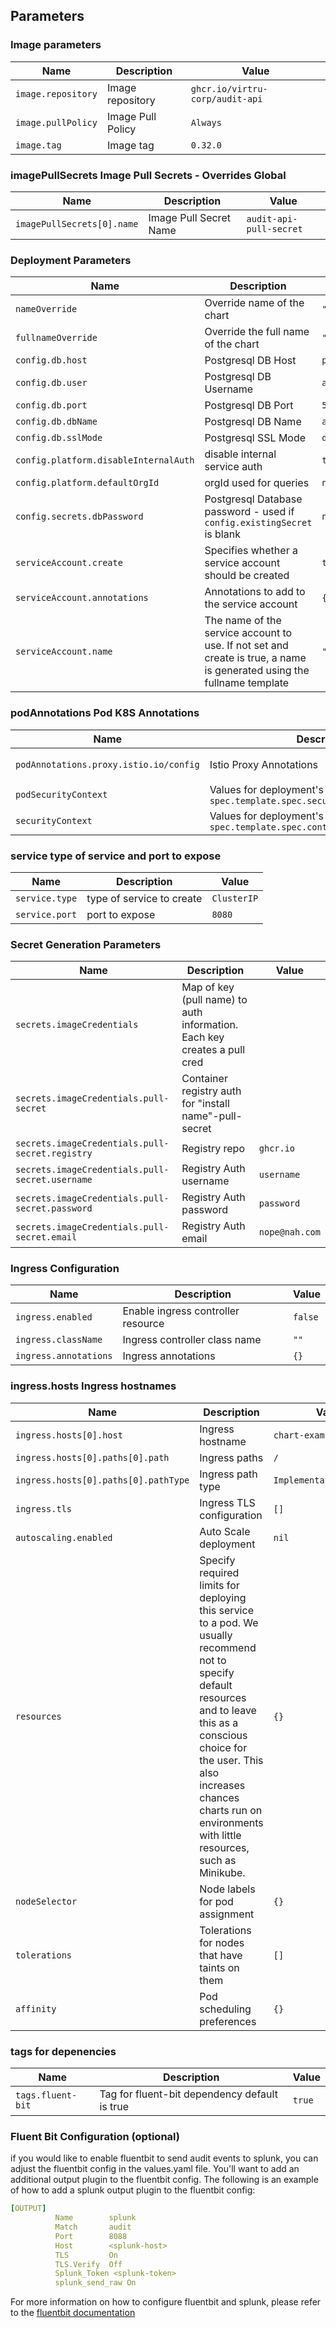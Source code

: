 ## Parameters

### Image parameters

| Name               | Description       | Value                           |
| ------------------ | ----------------- | ------------------------------- |
| `image.repository` | Image repository  | `ghcr.io/virtru-corp/audit-api` |
| `image.pullPolicy` | Image Pull Policy | `Always`                        |
| `image.tag`        | Image tag         | `0.32.0`                        |

### imagePullSecrets Image Pull Secrets - Overrides Global

| Name                       | Description            | Value                   |
| -------------------------- | ---------------------- | ----------------------- |
| `imagePullSecrets[0].name` | Image Pull Secret Name | `audit-api-pull-secret` |

### Deployment Parameters

| Name                                  | Description                                                                                                            | Value            |
| ------------------------------------- | ---------------------------------------------------------------------------------------------------------------------- | ---------------- |
| `nameOverride`                        | Override name of the chart                                                                                             | `""`             |
| `fullnameOverride`                    | Override the full name of the chart                                                                                    | `""`             |
| `config.db.host`                      | Postgresql DB Host                                                                                                     | `postgresql`     |
| `config.db.user`                      | Postgresql DB Username                                                                                                 | `audit_manager`  |
| `config.db.port`                      | Postgresql DB Port                                                                                                     | `5432`           |
| `config.db.dbName`                    | Postgresql DB Name                                                                                                     | `audit_database` |
| `config.db.sslMode`                   | Postgresql SSL Mode                                                                                                    | `disable`        |
| `config.platform.disableInternalAuth` | disable internal service auth                                                                                          | `true`           |
| `config.platform.defaultOrgId`        | orgId used for queries                                                                                                 | `nil`            |
| `config.secrets.dbPassword`           | Postgresql Database password - used if `config.existingSecret` is blank                                                | `nil`            |
| `serviceAccount.create`               | Specifies whether a service account should be created                                                                  | `true`           |
| `serviceAccount.annotations`          | Annotations to add to the service account                                                                              | `{}`             |
| `serviceAccount.name`                 | The name of the service account to use. If not set and create is true, a name is generated using the fullname template | `""`             |

### podAnnotations Pod K8S Annotations

| Name                                   | Description                                                             | Value                                         |
| -------------------------------------- | ----------------------------------------------------------------------- | --------------------------------------------- |
| `podAnnotations.proxy.istio.io/config` | Istio Proxy Annotations                                                 | `{ "holdApplicationUntilProxyStarts": true }` |
| `podSecurityContext`                   | Values for deployment's `spec.template.spec.securityContext`            | `{}`                                          |
| `securityContext`                      | Values for deployment's `spec.template.spec.containers.securityContext` | `{}`                                          |

### service type of service and port to expose

| Name           | Description               | Value       |
| -------------- | ------------------------- | ----------- |
| `service.type` | type of service to create | `ClusterIP` |
| `service.port` | port to expose            | `8080`      |

### Secret Generation Parameters

| Name                                            | Description                                                               | Value          |
| ----------------------------------------------- | ------------------------------------------------------------------------- | -------------- |
| `secrets.imageCredentials`                      | Map of key (pull name) to auth information.  Each key creates a pull cred |                |
| `secrets.imageCredentials.pull-secret`          | Container registry auth for "install name"-pull-secret                    |                |
| `secrets.imageCredentials.pull-secret.registry` | Registry repo                                                             | `ghcr.io`      |
| `secrets.imageCredentials.pull-secret.username` | Registry Auth username                                                    | `username`     |
| `secrets.imageCredentials.pull-secret.password` | Registry Auth password                                                    | `password`     |
| `secrets.imageCredentials.pull-secret.email`    | Registry Auth email                                                       | `nope@nah.com` |

### Ingress Configuration

| Name                  | Description                        | Value   |
| --------------------- | ---------------------------------- | ------- |
| `ingress.enabled`     | Enable ingress controller resource | `false` |
| `ingress.className`   | Ingress controller class name      | `""`    |
| `ingress.annotations` | Ingress annotations                | `{}`    |

### ingress.hosts Ingress hostnames

| Name                                 | Description                                                                                                                                                                                                                                                                | Value                    |
| ------------------------------------ | -------------------------------------------------------------------------------------------------------------------------------------------------------------------------------------------------------------------------------------------------------------------------- | ------------------------ |
| `ingress.hosts[0].host`              | Ingress hostname                                                                                                                                                                                                                                                           | `chart-example.local`    |
| `ingress.hosts[0].paths[0].path`     | Ingress paths                                                                                                                                                                                                                                                              | `/`                      |
| `ingress.hosts[0].paths[0].pathType` | Ingress path type                                                                                                                                                                                                                                                          | `ImplementationSpecific` |
| `ingress.tls`                        | Ingress TLS configuration                                                                                                                                                                                                                                                  | `[]`                     |
| `autoscaling.enabled`                | Auto Scale deployment                                                                                                                                                                                                                                                      | `nil`                    |
| `resources`                          | Specify required limits for deploying this service to a pod.  We usually recommend not to specify default resources and to leave this as a conscious  choice for the user. This also increases chances charts run on environments with little resources, such as Minikube. | `{}`                     |
| `nodeSelector`                       | Node labels for pod assignment                                                                                                                                                                                                                                             | `{}`                     |
| `tolerations`                        | Tolerations for nodes that have taints on them                                                                                                                                                                                                                             | `[]`                     |
| `affinity`                           | Pod scheduling preferences                                                                                                                                                                                                                                                 | `{}`                     |

### tags for depenencies

| Name              | Description                                   | Value  |
| ----------------- | --------------------------------------------- | ------ |
| `tags.fluent-bit` | Tag for fluent-bit dependency default is true | `true` |

### Fluent Bit Configuration (optional)
if you would like to enable fluentbit to send audit events to splunk, you can adjust the fluentbit config in the values.yaml file. You'll want to add an additional output plugin to the fluentbit config. The following is an example of how to add a splunk output plugin to the fluentbit config:

```yaml
[OUTPUT]
          Name        splunk
          Match       audit
          Port        8088
          Host        <splunk-host>
          TLS         On
          TLS.Verify  Off
          Splunk_Token <splunk-token>
          splunk_send_raw On
```
For more information on how to configure fluentbit and splunk, please refer to the [fluentbit documentation](https://docs.fluentbit.io/manual/pipeline/outputs/splunk#configuration-parameters)
